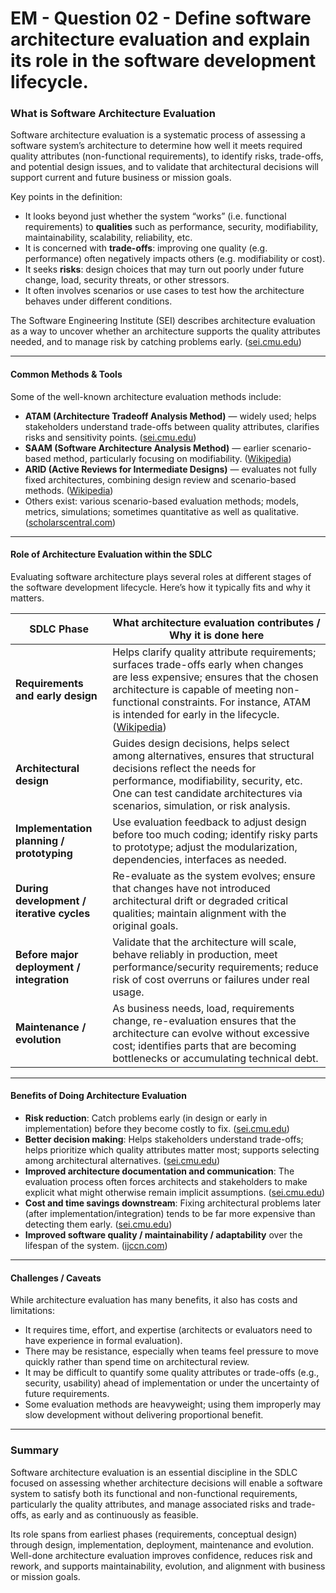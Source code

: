 # EM - Question 02 - Define software architecture evaluation and explain its role in the software development lifecycle.

### What is Software Architecture Evaluation

Software architecture evaluation is a systematic process of assessing a software system’s architecture to determine how well it meets required quality attributes (non-functional requirements), to identify risks, trade-offs, and potential design issues, and to validate that architectural decisions will support current and future business or mission goals.

Key points in the definition:

* It looks beyond just whether the system “works” (i.e. functional requirements) to **qualities** such as performance, security, modifiability, maintainability, scalability, reliability, etc.
* It is concerned with **trade-offs**: improving one quality (e.g. performance) often negatively impacts others (e.g. modifiability or cost).
* It seeks **risks**: design choices that may turn out poorly under future change, load, security threats, or other stressors.
* It often involves scenarios or use cases to test how the architecture behaves under different conditions.

The Software Engineering Institute (SEI) describes architecture evaluation as a way to uncover whether an architecture supports the quality attributes needed, and to manage risk by catching problems early. ([sei.cmu.edu][1])

---

#### Common Methods & Tools

Some of the well-known architecture evaluation methods include:

* **ATAM (Architecture Tradeoff Analysis Method)** — widely used; helps stakeholders understand trade-offs between quality attributes, clarifies risks and sensitivity points. ([sei.cmu.edu][2])
* **SAAM (Software Architecture Analysis Method)** — earlier scenario-based method, particularly focusing on modifiability. ([Wikipedia][3])
* **ARID (Active Reviews for Intermediate Designs)** — evaluates not fully fixed architectures, combining design review and scenario-based methods. ([Wikipedia][4])
* Others exist: various scenario-based evaluation methods; models, metrics, simulations; sometimes quantitative as well as qualitative. ([scholarscentral.com][5])

---

#### Role of Architecture Evaluation within the SDLC

Evaluating software architecture plays several roles at different stages of the software development lifecycle. Here’s how it typically fits and why it matters.

| SDLC Phase                                | What architecture evaluation contributes / Why it is done here                                                                                                                                                                                                              |
| ----------------------------------------- | --------------------------------------------------------------------------------------------------------------------------------------------------------------------------------------------------------------------------------------------------------------------------- |
| **Requirements and early design**         | Helps clarify quality attribute requirements; surfaces trade-offs early when changes are less expensive; ensures that the chosen architecture is capable of meeting non-functional constraints. For instance, ATAM is intended for early in the lifecycle. ([Wikipedia][6]) |
| **Architectural design**                  | Guides design decisions, helps select among alternatives, ensures that structural decisions reflect the needs for performance, modifiability, security, etc. One can test candidate architectures via scenarios, simulation, or risk analysis.                              |
| **Implementation planning / prototyping** | Use evaluation feedback to adjust design before too much coding; identify risky parts to prototype; adjust the modularization, dependencies, interfaces as needed.                                                                                                          |
| **During development / iterative cycles** | Re-evaluate as the system evolves; ensure that changes have not introduced architectural drift or degraded critical qualities; maintain alignment with the original goals.                                                                                                  |
| **Before major deployment / integration** | Validate that the architecture will scale, behave reliably in production, meet performance/security requirements; reduce risk of cost overruns or failures under real usage.                                                                                                |
| **Maintenance / evolution**               | As business needs, load, requirements change, re-evaluation ensures that the architecture can evolve without excessive cost; identifies parts that are becoming bottlenecks or accumulating technical debt.                                                                 |

---

#### Benefits of Doing Architecture Evaluation

* **Risk reduction**: Catch problems early (in design or early in implementation) before they become costly to fix. ([sei.cmu.edu][1])
* **Better decision making**: Helps stakeholders understand trade-offs; helps prioritize which quality attributes matter most; supports selecting among architectural alternatives. ([sei.cmu.edu][7])
* **Improved architecture documentation and communication**: The evaluation process often forces architects and stakeholders to make explicit what might otherwise remain implicit assumptions. ([sei.cmu.edu][7])
* **Cost and time savings downstream**: Fixing architectural problems later (after implementation/integration) tends to be far more expensive than detecting them early. ([sei.cmu.edu][1])
* **Improved software quality / maintainability / adaptability** over the lifespan of the system. ([ijccn.com][8])

---

#### Challenges / Caveats

While architecture evaluation has many benefits, it also has costs and limitations:

* It requires time, effort, and expertise (architects or evaluators need to have experience in formal evaluation).
* There may be resistance, especially when teams feel pressure to move quickly rather than spend time on architectural review.
* It may be difficult to quantify some quality attributes or trade-offs (e.g., security, usability) ahead of implementation or under the uncertainty of future requirements.
* Some evaluation methods are heavyweight; using them improperly may slow development without delivering proportional benefit.

---

### Summary

Software architecture evaluation is an essential discipline in the SDLC focused on assessing whether architecture decisions will enable a software system to satisfy both its functional and non-functional requirements, particularly the quality attributes, and manage associated risks and trade-offs, as early and as continuously as feasible.

Its role spans from earliest phases (requirements, conceptual design) through design, implementation, deployment, maintenance and evolution. Well-done architecture evaluation improves confidence, reduces risk and rework, and supports maintainability, evolution, and alignment with business or mission goals.

[1]: https://www.sei.cmu.edu/library/reduce-risk-with-architecture-evaluation/ "Reduce Risk with Architecture Evaluation"
[2]: https://www.sei.cmu.edu/library/architecture-tradeoff-analysis-method-collection/ "Architecture Tradeoff Analysis Method Collection"
[3]: https://en.wikipedia.org/wiki/Software_architecture_analysis_method "Software architecture analysis method"
[4]: https://en.wikipedia.org/wiki/Active_reviews_for_intermediate_designs "Active reviews for intermediate designs"
[5]: https://www.scholarscentral.com/abstract/comparison-of-software-architecture-evaluation-methodsrnfor-software-quality-attributes-88005.html "COMPARISON OF SOFTWARE ARCHITECTURE EVALUATION METHODS FOR SOFTWARE QUALITY ATTRIBUTES"
[6]: https://en.wikipedia.org/wiki/Architecture_tradeoff_analysis_method "Architecture tradeoff analysis method"
[7]: https://www.sei.cmu.edu/library/evaluating-software-architectures-methods-and-case-studies/ "Evaluating Software Architectures: Methods and Case Studies"
[8]: https://www.ijccn.com/index.php/IJCCN/article/view/20 "Software Architecture Evaluation Methods: A Comparative Study | International Journal of Computing and Communication Networks"
